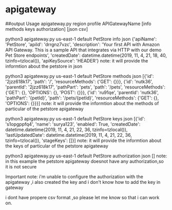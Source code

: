 # apigateway
##output
Usage apigateway.py region profile APIGatewayName [info methods keys authorization] [json csv]

python3 apigateway.py us-east-1 default PetStore info json
{'apiName': 'PetStore', 'apiId': 'drrgnz7vzc', 'description': 'Your first API with Amazon API Gateway. This is a sample API that integrates via HTTP with our demo Pet Store endpoints', 'createdDate': datetime.datetime(2019, 11, 4, 21, 18, 40, tzinfo=tzlocal()), 'apiKeySource': 'HEADER'}
note: it will provide the informtion about the petstore in json

python3 apigateway.py us-east-1 default PetStore methods  json
[{'id': '2jzz618k17', 'path': '/', 'resourceMethods': {'GET': {}}}, {'id': 'nutk36', 'parentId': '2jzz618k17', 'pathPart': 'pets', 'path': '/pets', 'resourceMethods': {'GET': {}, 'OPTIONS': {}, 'POST': {}}}, {'id': 'ru91qe', 'parentId': 'nutk36', 'pathPart': '{petId}', 'path': '/pets/{petId}', 'resourceMethods': {'GET': {}, 'OPTIONS': {}}}]
note: it will provide the informtion about the methods of particular of the petstore apigateway

python3 apigateway.py us-east-1 default PetStore keys  json
[{'id': 's1opgppfq4', 'name': 'surya123', 'enabled': True, 'createdDate': datetime.datetime(2019, 11, 4, 21, 22, 36, tzinfo=tzlocal()), 'lastUpdatedDate': datetime.datetime(2019, 11, 4, 21, 22, 36, tzinfo=tzlocal()), 'stageKeys': []}]
note: it will provide the informtion about the keys of particular of the petstore apigateway

python3 apigateway.py us-east-1 default PetStore authorization  json
[]
note: in this example the petstore apigateway doesnot have any authorization,so it is not secure

Important note: i'm unable to configure the authorization with the apigateway ,i also created the key and i don't know how to add the key in gateway

i dont have propere csv format ,so please let me know so that i can work on.
